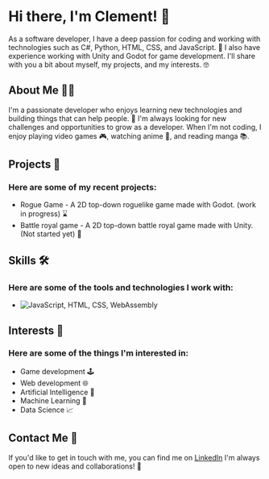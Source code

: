 <div>
   <h1>Hi there, I'm Clement! 👋</h1>
<p>As a software developer, I have a deep passion for coding and working with technologies such as C#, Python, HTML, CSS, and JavaScript. 🚀 I also have experience working with Unity and Godot for game development. I'll share with you a bit about myself, my projects, and my interests. 🤓</p>
   <h2>About Me 👨‍💻</h2>
  <p>I'm a passionate developer who enjoys learning new technologies and building things that can help people. 🔨 I'm always looking for new challenges and opportunities to grow as a developer. When I'm not coding, I enjoy playing video games 🎮, watching anime 🍿, and reading manga 📚.</p>
   <h2>Projects 🚀</h2>
   <h3>Here are some of my recent projects:</h3>
   <ul>
        <li>Rogue Game - A 2D top-down roguelike game made with Godot. (work in progress) ⌛</li>
        <li> Battle royal game - A 2D top-down battle royal game made with Unity. (Not started yet) 🛑</li>
   </ul>
   <h2>Skills 🛠️</h2>
   <h3>Here are some of the tools and technologies I work with:</h3>
    <ul>
      <li><img src="https://skillicons.dev/api/v1/js,html,css,wasm?format=svg" alt="JavaScript, HTML, CSS, WebAssembly"></li>
    </ul>
   <h2>Interests 🌟</h2>
    <H3>Here are some of the things I'm interested in:</H3>
   <ul>
      <li>Game development 🕹️</li>
      <li>Web development 🌐</li>
      <li>Artificial Intelligence 🤖</li>
      <li>Machine Learning 🧠</li>
      <li>Data Science 📈</li>
   </ul>
   <h2>Contact Me 📱</h2>
   <p>If you'd like to get in touch with me, you can find me on <a href="https://www.linkedin.com/in/cl%C3%A9ment-marin/" target="_new">LinkedIn</a> I'm always open to new ideas and collaborations! 💬</p>
</div>
